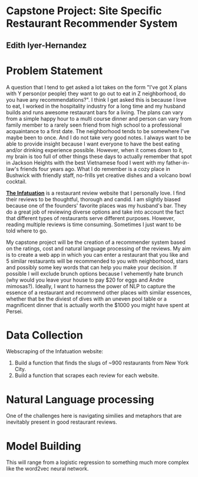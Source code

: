 # Capstone Project: Site Specific Restaurant Recommender System

## Edith Iyer-Hernandez

# Problem Statement


A question that I tend to get asked a lot takes on the form "I've got X plans with Y person(or people) they want to go out to eat in Z neighborhood, do you have any recommendations?". I think I get asked this is because I love to eat, I worked in the hospitality industry for a long time and my husband builds and runs awesome restaurant bars for a living. The plans can vary from a simple happy hour to a multi course dinner and person can vary from family member to a rarely seen friend from high school to a professional acquaintance to a first date. The neighborhood tends to be somewhere I've maybe been to once. And I do not take very good notes. I always want to be able to provide insight because I want everyone to have the best eating and/or drinking experience possible. However, when it comes down to it, my brain is too full of other things these days to actually remember that spot in Jackson Heights with the best Vietnamese food I went with my father-in-law's friends four years ago. What I do remember is a cozy place in Bushwick with friendly staff, no-frills yet creative dishes and a volcano bowl cocktail.

__[The Infatuation](https://www.theinfatuation.com)__ is a restaurant review website that I personally love. I find their reviews to be thoughtful, thorough and candid. I am slightly biased because one of the founders' favorite places was my husband's bar. They do a great job of reviewing diverse options and take into account the fact that different types of restaurants serve different purposes. However, reading multiple reviews is time consuming. Sometimes I just want to be told where to go.

My capstone project will be the creation of a recommender system based on the ratings, cost and natural language processing of the reviews. My aim is to create a web app in which you can enter a restaurant that you like and 5 similar restaurants will be recommended to you with neighborhood, stars and possibly some key words that can help you make your decision. If possible I will exclude brunch options because I vehemently hate brunch (why would you leave your house to pay $20 for eggs and Andre mimosas?). Ideally, I want to harness the power of NLP to capture the essence of a restaurant and recommend other places with similar essences, whether that be the diviest of dives with an uneven pool table or a magnificent dinner that is actually worth the $1000 you might have spent at Persei.

# Data Collection

Webscraping of the Infatuation website:
1. Build a function that finds the slugs of ~900 restaurants from New York City.
2. Build a function that scrapes each review for each website.

# Natural Language processing

One of the challenges here is navigating similies and metaphors that are inevitably present in good restaurant reviews.

# Model Building

This will range from a logistic regression to something much more complex like the word2vec neural network.
